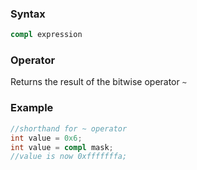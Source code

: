 ### Syntax
```c++
compl expression
```
### Operator
Returns the result of the bitwise operator `~`
### Example
```c++
//shorthand for ~ operator
int value = 0x6;
int value = compl mask;
//value is now 0xfffffffa;
```